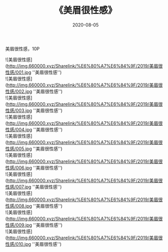﻿---
layout: post
title:  《美眉很性感》
date:   2020-08-05
img: http://img.660000.xyz/Sharelink/%E6%80%A7%E6%84%9F/2019/美眉很性感/000.jpg
categories: [美女, 性感, 泳衣]
---

美眉很性感，10P

![美眉很性感](http://img.660000.xyz/Sharelink/%E6%80%A7%E6%84%9F/2019/美眉很性感/001.jpg ''美眉很性感'') <br>
![美眉很性感](http://img.660000.xyz/Sharelink/%E6%80%A7%E6%84%9F/2019/美眉很性感/002.jpg ''美眉很性感'') <br>
![美眉很性感](http://img.660000.xyz/Sharelink/%E6%80%A7%E6%84%9F/2019/美眉很性感/003.jpg ''美眉很性感'') <br>
![美眉很性感](http://img.660000.xyz/Sharelink/%E6%80%A7%E6%84%9F/2019/美眉很性感/004.jpg ''美眉很性感'') <br>
![美眉很性感](http://img.660000.xyz/Sharelink/%E6%80%A7%E6%84%9F/2019/美眉很性感/005.jpg ''美眉很性感'') <br>
![美眉很性感](http://img.660000.xyz/Sharelink/%E6%80%A7%E6%84%9F/2019/美眉很性感/006.jpg ''美眉很性感'') <br>
![美眉很性感](http://img.660000.xyz/Sharelink/%E6%80%A7%E6%84%9F/2019/美眉很性感/007.jpg ''美眉很性感'') <br>
![美眉很性感](http://img.660000.xyz/Sharelink/%E6%80%A7%E6%84%9F/2019/美眉很性感/008.jpg ''美眉很性感'') <br>
![美眉很性感](http://img.660000.xyz/Sharelink/%E6%80%A7%E6%84%9F/2019/美眉很性感/009.jpg ''美眉很性感'') <br>
![美眉很性感](http://img.660000.xyz/Sharelink/%E6%80%A7%E6%84%9F/2019/美眉很性感/010.jpg ''美眉很性感'') <br>
